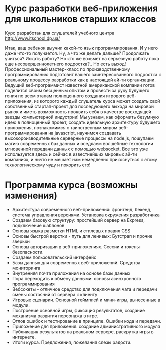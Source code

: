 # Курс разработки веб-приложения для школьников старших классов

Курс разработан для слушателей учебного центра http://www.itschool.dp.ua/

Итак, ваш ребенок выучил какой-то язык программирования. И у него даже что-то получается. Ну, а что же делать дальше? Продолжать учиться? Искать работу? Но кто же возьмет на серьезную работу пока еще несовершеннолетнего подростка?..
Но есть выход! Профессиональный мастер-класс по производственному программированию подготовит вашего заинтересованного подростка к реальному процессу разработки как в настоящей ай-ти организации.
Ведущий веб-программист известной американской компании готов поделится своим бесценным опытом и провести за руку будущего гения по всем этапам полноценного создания игрового веб-приложения, из которого каждый слушатель курса может создать свой собственный стартап-проект для последующего выхода на мировой рынок и иметь возможность проявить себя в качестве восходящей звезды компьютерной индустрии!
Мы узнаем, как оформить безумную идею в полноценный проект, создать идеальную архитектуру будущего приложения, познакомимся с таинственным миром веб-программирования на javascript, научимся создавать высокороизводительные серверные процессы на node.js, пощупаем магию современных баз данных и оседлаем волшебные технологии мгновенной передачи данных с помощью websocket. 
Все это уже используется здесь и сейчас в известнейших мировых ай-ти компаниях, и ничто не мешает нам немедленно прикоснуться к этому технологическому чуду и покорить его!

# Программа курса (возможны изменения)

- Архитектура современного веб-приложения: фронтенд, бекенд, система управления версиями. Установка окружения разработчика
- Создаем базовую структуру: простейший сервер на Express, подключение шаблонов
- Основы языка разметки HTML и стилевых правил CSS
- Основы быстрой верстки - путь для ленивых: Бутстрап и прочие зверьки
- Основы авторизации в веб-приложениях. Сессии и токены безопасности.
- Создаем пользовательский интерфейс
- Базы данных для современных веб-приложений. Средства мониторинга
- Внутренняя почта приложения на основе базы данных
- Пора переходить к обмену данными: основы асинхронного программирования
- Вебсокеты - отличное средство для подключения чата и передачи смены состояний от сервера к клиенту
- Игровые сценарии.  Основной геймплей и мини-игры, вынесенные в модули.
- Построение основной игры, фиксация результатов, создание механизма развития персонажа в игре.
- Отлов ошибок и тестирование в принципе. Ошибки кода и передачи.
- Приложение для приложения: создание административного модуля
- Публикация результатов на реальном сервере, раскрутка игры в интернете.
- Итоги курса. Предложения, пожелания слезы радости.
